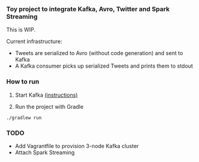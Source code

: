 
### Toy project to integrate Kafka, Avro, Twitter and Spark Streaming

This is WIP.

Current infrastructure:
- Tweets are serialized to Avro (without code generation) and sent to Kafka
- A Kafka consumer picks up serialized Tweets and prints them to stdout

### How to run

1. Start Kafka [(instructions)](http://kafka.apache.org/documentation.html#introduction)

2. Run the project with Gradle
```
./gradlew run
```

### TODO
- Add Vagrantfile to provision 3-node Kafka cluster
- Attach Spark Streaming
